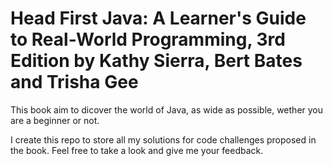 
# Head First Java: A Learner's Guide to Real-World Programming, 3rd Edition by Kathy Sierra, Bert Bates and Trisha Gee

This book aim to dicover the world of Java, as wide as possible, wether you are a beginner or not.

I create this repo to store all my solutions for code challenges proposed in the book. Feel free to take a look and give me your feedback.

